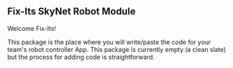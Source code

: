 ## Fix-Its SkyNet Robot Module

Welcome Fix-Its!

This package is the place where you will write/paste the code for your team's
robot controller App. This package is currently empty (a clean slate) but the
process for adding code is straightforward.